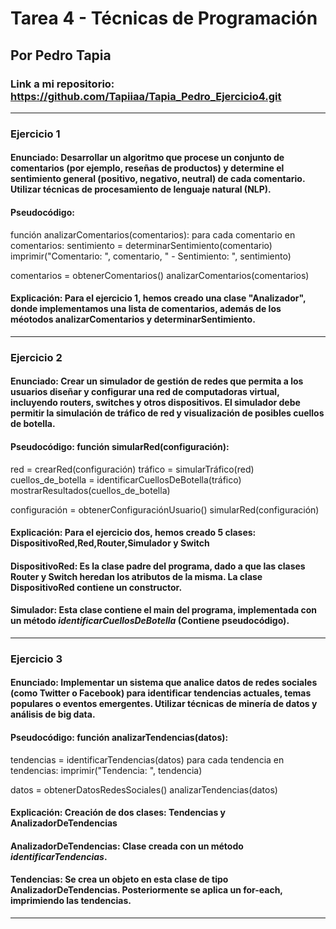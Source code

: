 # Tarea 4 - Técnicas de Programación 
## Por Pedro Tapia
### Link a mi repositorio: https://github.com/Tapiiaa/Tapia_Pedro_Ejercicio4.git
--------------------------------------------------------------------------------
### Ejercicio 1
#### Enunciado: Desarrollar un algoritmo que procese un conjunto de comentarios (por ejemplo, reseñas de productos) y determine el sentimiento general (positivo, negativo, neutral) de cada comentario. Utilizar técnicas de procesamiento de lenguaje natural (NLP).
#### Pseudocódigo: 
función analizarComentarios(comentarios):
    para cada comentario en comentarios:
        sentimiento = determinarSentimiento(comentario)
        imprimir("Comentario: ", comentario, " - Sentimiento: ", sentimiento)

comentarios = obtenerComentarios()
analizarComentarios(comentarios)

#### Explicación: Para el ejercicio 1, hemos creado una clase "Analizador", donde implementamos una lista de comentarios, además de los méotodos **analizarComentarios** y **determinarSentimiento**.
--------------------------------------------------------------------------------
### Ejercicio 2
#### Enunciado: Crear un simulador de gestión de redes que permita a los usuarios diseñar y configurar una red de computadoras virtual, incluyendo routers, switches y otros dispositivos. El simulador debe permitir la simulación de tráfico de red y visualización de posibles cuellos de botella.
#### Pseudocódigo: función simularRed(configuración):
red = crearRed(configuración)
    tráfico = simularTráfico(red)
    cuellos_de_botella = identificarCuellosDeBotella(tráfico)
    mostrarResultados(cuellos_de_botella)

configuración = obtenerConfiguraciónUsuario()
simularRed(configuración)
#### Explicación: Para el ejercicio dos, hemos creado 5 clases: **DispositivoRed**,**Red**,**Router**,**Simulador** y **Switch**
#### DispositivoRed: Es la clase padre del programa, dado a que las clases Router y Switch heredan los atributos de la misma. La clase DispositivoRed contiene un constructor. 
#### Simulador: Esta clase contiene el main del programa, implementada con un método _identificarCuellosDeBotella_ (Contiene pseudocódigo).
--------------------------------------------------------------------------------
### Ejercicio 3
#### Enunciado: Implementar un sistema que analice datos de redes sociales (como Twitter o Facebook) para identificar tendencias actuales, temas populares o eventos emergentes. Utilizar técnicas de minería de datos y análisis de big data.
#### Pseudocódigo: función analizarTendencias(datos):
 tendencias = identificarTendencias(datos)
    para cada tendencia en tendencias:
        imprimir("Tendencia: ", tendencia)

datos = obtenerDatosRedesSociales()
analizarTendencias(datos)
#### Explicación: Creación de dos clases: Tendencias y AnalizadorDeTendencias
#### AnalizadorDeTendencias: Clase creada con un método _identificarTendencias_.
#### Tendencias: Se crea un objeto en esta clase de tipo AnalizadorDeTendencias. Posteriormente se aplica un for-each, imprimiendo las tendencias.

--------------------------------------------------------------------------------
